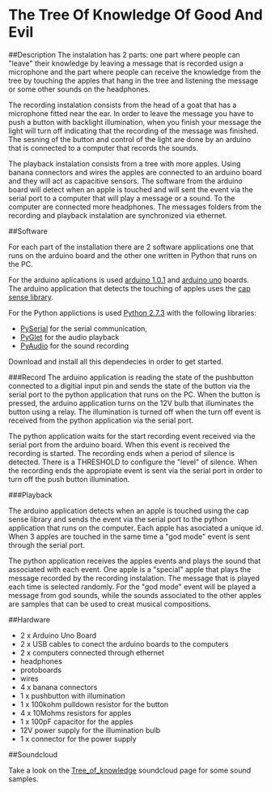 The Tree Of Knowledge Of Good And Evil
===============
##Description
The instalation has 2 parts: one part where people can "leave" their knowledge by leaving a message 
that is recorded usign a microphone and the part where people can receive the knowledge from the tree by touching 
the apples that hang in the tree and listening the message or some other sounds on the headphones.

The recording instalation consists from the head of a goat that has a microphone fitted near the ear.
In order to leave the message you have to push a button with backlight illumination, when you finish your message the 
light will turn off indicating that the recording of the message was finished. The sesning of the button and control of 
the light are done by an arduino that is connected to a computer that records the sounds.

The playback instalation consists from a tree with more apples. Using banana connectors and wires the apples are connected 
to an arduino board and they will act as capacitive sensors. The software from the arduino board will detect when an
apple is touched and will sent the event via the serial port to a computer that will play a message or a sound.
To the computer are connected more headphones. The messages folders from the recording and playback instalation are synchronized
via ethernet.

##Software

For each part of the installation there are 2 software applications one that runs on the arduino board and the other one
written in Python that runs on the PC.

For the arduino aplications is used [arduino 1.0.1](http://arduino.cc/en/Main/Software) and [arduino uno](http://www.arduino.cc/en/Main/arduinoBoardUno) boards.
The arduino application that detects the touching of apples uses the [cap sense library](http://arduino.cc/playground/Main/CapacitiveSensor?from=Main.CapSense).

For the Python applictions is used [Python 2.7.3](http://www.python.org/download/releases/2.7.3/) with the following libraries: 
- [PySerial](http://pypi.python.org/pypi/pyserial) for the serial communication, 
- [PyGlet](http://www.pyglet.org/download.html) for the audio playback
- [PyAudio](http://people.csail.mit.edu/hubert/pyaudio/) for the sound recording

Download and install all this dependecies in order to get started.

###Record
The arduino application is reading the state of the pushbutton connected to a digitial input pin and sends the state of the
button via the serial port to the python application that runs on the PC.
When the button is pressed, the arduino application turns on the 12V bulb that illuminates the button using a relay. The
illumination is turned off when the turn off event is received from the python application via the serial port.

The python application waits for the start recording event received via the serial port from the arduino board. When this
event is received the recording is started. The recording ends when a period of silence is detected. There is a THRESHOLD
to configure the "level" of silence. When the recording ends the appropiate event is sent via the serial port in order to
turn off the push button illumination.

###Playback

The arduino application detects when an apple is touched using the cap sense library and sends the event via the serial port
to the python application that runs on the computer. Each apple has asociated a unique id.
When 3 apples are touched in the same time a "god mode" event is sent through the serial port.

The python application receives the apples events and plays the sound that associated with each event. One apple is a "special"
apple that plays the message recorded by the recording instalation. The message that is played each time is selected randomly.
For the "god mode" event will be played a message from god sounds, while the sounds associated to the other apples are samples
that can be used to creat musical compositions.

##Hardware

- 2 x Arduino Uno Board
- 2 x USB cables to conect the arduino boards to the computers
- 2 x computers connected through ethernet
- headphones
- protoboards
- wires
- 4 x banana connectors
- 1 x pushbutton with illumination
- 1 x 100kohm pulldown resistor for the button
- 4 x 10Mohms resistors for apples
- 1 x 100pF capacitor for the apples
- 12V power supply for the illumination bulb
- 1 x connector for the power supply

##Soundcloud

Take a look on the [Tree_of_knowledge](http://soundcloud.com/tree_of_knowledge) soundcloud page for some sound samples.